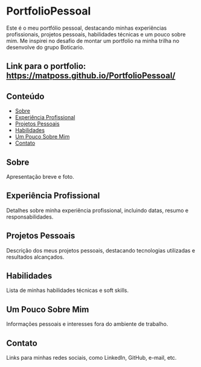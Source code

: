 # PortfolioPessoal

Este é o meu portfólio pessoal, destacando minhas experiências profissionais, projetos pessoais, habilidades técnicas e um pouco sobre mim.
Me inspirei no desafio de montar um portfolio na minha trilha no desenvolve do grupo Boticario.

## Link para o portfolio: https://matposs.github.io/PortfolioPessoal/

## Conteúdo

- [Sobre](#sobre)
- [Experiência Profissional](#experiência-profissional)
- [Projetos Pessoais](#projetos-pessoais)
- [Habilidades](#habilidades)
- [Um Pouco Sobre Mim](#um-pouco-sobre-mim)
- [Contato](#contato)

## Sobre

Apresentação breve e foto.

## Experiência Profissional

Detalhes sobre minha experiência profissional, incluindo datas, resumo e responsabilidades.

## Projetos Pessoais

Descrição dos meus projetos pessoais, destacando tecnologias utilizadas e resultados alcançados.

## Habilidades

Lista de minhas habilidades técnicas e soft skills.

## Um Pouco Sobre Mim

Informações pessoais e interesses fora do ambiente de trabalho.

## Contato

Links para minhas redes sociais, como LinkedIn, GitHub, e-mail, etc.
